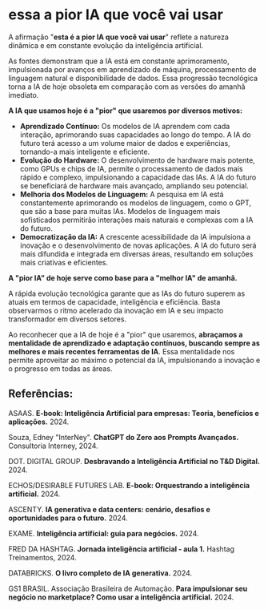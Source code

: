 # essa a pior IA que você vai usar

A afirmação "**esta é a pior IA que você vai usar**" reflete a natureza dinâmica e em constante evolução da inteligência artificial. 

As fontes demonstram que a IA está em constante aprimoramento, impulsionada por avanços em aprendizado de máquina, processamento de linguagem natural e disponibilidade de dados. Essa progressão tecnológica torna a IA de hoje obsoleta em comparação com as versões do amanhã imediato.

**A IA que usamos hoje é a "pior" que usaremos por diversos motivos:**

- **Aprendizado Contínuo:** Os modelos de IA aprendem com cada interação, aprimorando suas capacidades ao longo do tempo. A IA do futuro terá acesso a um volume maior de dados e experiências, tornando-a mais inteligente e eficiente.
- **Evolução do Hardware:** O desenvolvimento de hardware mais potente, como GPUs e chips de IA, permite o processamento de dados mais rápido e complexo, impulsionando a capacidade das IAs. A IA do futuro se beneficiará de hardware mais avançado, ampliando seu potencial.
- **Melhoria dos Modelos de Linguagem:** A pesquisa em IA está constantemente aprimorando os modelos de linguagem, como o GPT, que são a base para muitas IAs.  Modelos de linguagem mais sofisticados permitirão interações mais naturais e complexas com a IA do futuro.
- **Democratização da IA:** A crescente acessibilidade da IA impulsiona a inovação e o desenvolvimento de novas aplicações. A IA do futuro será mais difundida e integrada em diversas áreas, resultando em soluções mais criativas e eficientes.

**A "pior IA" de hoje serve como base para a "melhor IA" de amanhã.**  

A rápida evolução tecnológica garante que as IAs do futuro superem as atuais em termos de capacidade, inteligência e eficiência. Basta observarmos o ritmo acelerado da inovação em IA e seu impacto transformador em diversos setores.

Ao reconhecer que a IA de hoje é a "pior" que usaremos, **abraçamos a mentalidade de aprendizado e adaptação contínuos, buscando sempre as melhores e mais recentes ferramentas de IA**. Essa mentalidade nos permite aproveitar ao máximo o potencial da IA, impulsionando a inovação e o progresso em todas as áreas.

## Referências:

ASAAS. **E-book: Inteligência Artificial para empresas: Teoria, benefícios e aplicações.** 2024.

Souza, Edney "InterNey". **ChatGPT do Zero aos Prompts Avançados.** Consultoria Interney, 2024.

DOT. DIGITAL GROUP. **Desbravando a Inteligência Artificial no T&D Digital.** 2024.

ECHOS/DESIRABLE FUTURES LAB. **E-book: Orquestrando a inteligência artificial.** 2024.

ASCENTY. **IA generativa e data centers: cenário, desafios e oportunidades para o futuro.** 2024.

EXAME. **Inteligência artificial: guia para negócios.** 2024.

FRED DA HASHTAG. **Jornada inteligência artificial - aula 1.** Hashtag Treinamentos, 2024.

DATABRICKS. **O livro completo de IA generativa.** 2024.

GS1 BRASIL. Associação Brasileira de Automação. **Para impulsionar seu negócio no marketplace? Como usar a inteligência artificial.** 2024.

